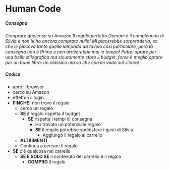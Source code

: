 # **Human Code**

##### **Consegna** 

_Comprare qualcosa su Amazon 
Il regalo perfetto
Domani è il compleanno di Silvia e non le ho ancora comprato nulla! Mi piacerebbe sorprenderla, so che le piaceva tanto quella lampada da tavolo così particolare, però la consegna non è Prime e non arriverebbe mai in tempo! Potrei optare per una bella stilografica ma sicuramente sforo il budget, forse è meglio optare per un buon libro: un classico ma so che con lei vado sul sicuro!_

##### **Codice**

- apro il browser
- cerco su Amazon
- effettuo il login
- **FINCHE'** non trovo il regalo
  - cerco un regalo 
  - **SE** il regalo rispetta il budget
    - **SE** rispetta i tempi di consegna
      - Ho trovato un potenziale regalo
      - **SE** il regalo potrebbe soddisfare i gusti di Silvia
        - Aggiungo il regalo al carrello
  - **ALTRIMENTI**
  - Continua a cercare il regalo
- **SE** c'è qualcosa nel carrello
  - **SE E SOLO SE** il contenuto del carrello è il regalo
    - **COMPRO** il regalo
